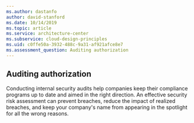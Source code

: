 ```yaml
---
ms.author: dastanfo
author: david-stanford
ms.date: 10/14/2019
ms.topic: article
ms.service: architecture-center
ms.subservice: cloud-design-principles
ms.uid: c0ffe50a-3932-488c-9a31-af921afce8e7
ms.assessment_question: Auditing authorization
---
```

## Auditing authorization

Conducting internal security audits help companies keep their compliance programs up to date and aimed in the right direction. An effective security risk assessment can prevent breaches, reduce the impact of realized breaches, and keep your company's name from appearing in the spotlight for all the wrong reasons.
